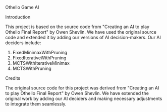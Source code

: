 Othello Game AI

Introduction

This project is based on the source code from "Creating an AI to play Othello Final Report" by Owen Shevlin.
We have used the original source code and extended it by adding our versions of AI decision-makers. Our AI deciders include:

1. FixedMinimaxWithPruning
2. FixedIterativeWithPruning
3. MCTSWithIterativeMinimax
4. MCTSWithPruning

Credits

The original source code for this project was derived from "Creating an AI to play Othello Final Report"
by Owen Shevlin. We have extended the original work by adding our AI deciders and making necessary adjustments to integrate them seamlessly.
